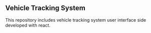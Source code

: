 ## Vehicle Tracking System

This repository includes vehicle tracking system user interface side developed with react.
